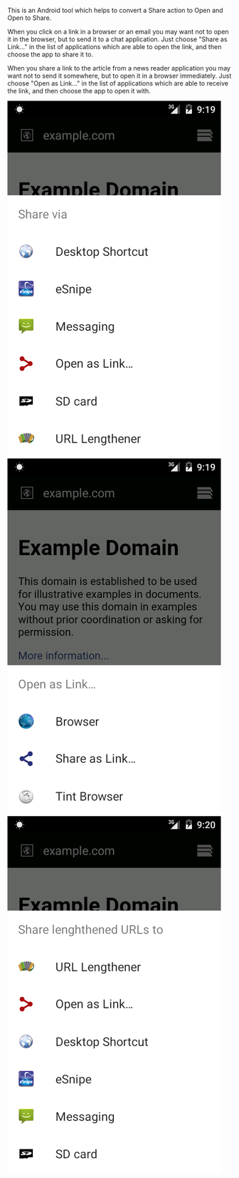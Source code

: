 This is an Android tool which helps to convert a Share action to Open and Open to Share.

When you click on a link in a browser or an email 
you may want not to open it in the browser,
but to send it to a chat application.
Just choose "Share as Link..." in the list of applications which are able to open the link,
and then choose the app to share it to.

When you share a link to the article from a news reader application
you may want not to send it somewhere,
but to open it in a browser immediately.
Just choose "Open as Link..." in the list of applications which are able to receive the link,
and then choose the app to open it with.

![Screenshot1](misc/screenshots/device-2016-03-16-110637.png)
![Screenshot2](misc/screenshots/device-2016-03-16-110713.png)
![Screenshot2](misc/screenshots/device-2016-03-16-110734.png)